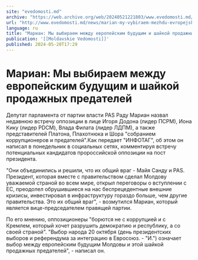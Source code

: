 ```yaml
---
site: "evedomosti.md"
archive: "https://web.archive.org/web/20240521221803/www.evedomosti.md/news/marian-my-vybiraem-mezhdu-evropejskim-budushim-i-shajkoj-pro"
url: "http://www.evedomosti.md/news/marian-my-vybiraem-mezhdu-evropejskim-budushim-i-shajkoj-pro"
language: ru
title: "Мариан: Мы выбираем между европейским будущим и шайкой продажных предателей"
publication: '[[Moldavskie Vedomosti]]'
published: 2024-05-20T17:29
---
```


# Мариан: Мы выбираем между европейским будущим и шайкой продажных предателей

Депутат парламента от партии власти PAS Раду Мариан назвал недавнюю встречу оппозиции в лице Игоря Додона (лидер ПСРМ), Иона Кику (лидер PDCM), Влада Филата (лидер ЛДПМ), а также представителей Платона, Плахотнюка и Шора "собранием коррупционеров и предателей".Как передает "ИНФОТАГ", об этом он написал в понедельник в социальных сетях, комментируя встречу потенциальных кандидатов пророссийской оппозиции на пост президента.

"Они объединились и решили, что их общий враг - Майя Санду и PAS. Президент, которая вместе с правительством сделал Молдову уважаемой страной во всем мире, открыл переговоры о вступлении с ЕС, преодолел обрушившиеся на нас беспрецедентные внешние кризисы, инвестировал в инфраструктуру гораздо больше, чем другие правительства. Это их общий враг", - возмутился Мариан, который является вице-председателем правящей партии.

По его мнению, оппозиционеры "борются не с коррупцией и с Кремлем, который хочет разрушить демократию и республику, а со своей страной". "Выбор народа 20 октября (день президентских выборов и референдума за интеграцию в Евросоюз. - "И.") означает выбор между европейским будущим Молдовы и этой шайкой продажных предателей", - написал он.